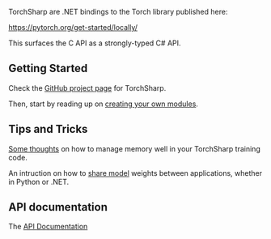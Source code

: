
TorchSharp are .NET bindings to the Torch library published
here:

https://pytorch.org/get-started/locally/

This surfaces the C API as a strongly-typed C# API.

## Getting Started

Check the [GitHub project page](https://github.com/xamarin/TorchSharp) for TorchSharp.

Then, start by reading up on [creating your own modules](articles/modules.md).

## Tips and Tricks

[Some thoughts](articles/memory.md) on how to manage memory well in your TorchSharp training code.

An intruction on how to [share model](articles/saveload.md) weights between applications, whether in Python or .NET.


## API documentation

The [API Documentation](api/TorchSharp.html)